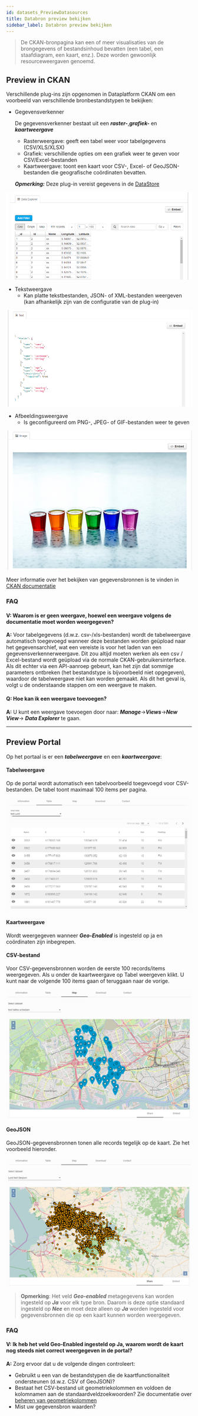 ```yaml
---
id: datasets_PreviewDatasources
title: Databron preview bekijken
sidebar_label: Databron preview bekijken
---
```


> De CKAN-bronpagina kan een of meer visualisaties van de brongegevens of bestandsinhoud bevatten (een tabel, een staafdiagram, een kaart, enz.). Deze worden gewoonlijk resourceweergaven genoemd. 

## Preview in CKAN

Verschillende plug-ins zijn opgenomen in Dataplatform CKAN om een voorbeeld van verschillende bronbestandstypen te bekijken: 

* Gegevensverkenner 

    De gegevensverkenner bestaat uit een ***raster-***,***grafiek-*** en ***kaartweergave***
    
    * Rasterweergave: geeft een tabel weer voor tabelgegevens (CSV/XLS/XLSX)
    * Grafiek: verschillende opties om een grafiek weer te geven voor CSV/Excel-bestanden
    * Kaartweergave: toont een kaart voor CSV-, Excel- of GeoJSON-bestanden die geografische coördinaten bevatten. 

    ***Opmerking:*** Deze plug-in vereist gegevens in de [DataStore](datasets_AddingDatasources#datastore)

![Data Explorer example](assets/Dataplatform/PreviewDatasources/Data_explorer.PNG)


* Tekstweergave 
    * Kan platte tekstbestanden, JSON- of XML-bestanden weergeven (kan afhankelijk zijn van de configuratie van de plug-in)

![JSON example](assets/Dataplatform/PreviewDatasources/JSON_example.PNG)

* Afbeeldingsweergave
    * Is geconfigureerd om PNG-, JPEG- of GIF-bestanden weer te geven

![PNG example](assets/Dataplatform/PreviewDatasources/PNG_example.PNG)

Meer informatie over het bekijken van gegevensbronnen is te vinden in <a href="https://docs.ckan.org/en/2.8/maintaining/data-viewer.html" target="_blank">CKAN documentatie</a>

### FAQ

#### V: Waarom is er geen weergave, hoewel een weergave volgens de documentatie moet worden weergegeven?

**A:** Voor tabelgegevens (d.w.z. csv-/xls-bestanden) wordt de tabelweergave automatisch toegevoegd wanneer deze bestanden worden geüpload naar het gegevensarchief, wat een vereiste is voor het laden van een gegevensverkennerweergave. Dit zou altijd moeten werken als een csv / Excel-bestand wordt geüpload via de normale CKAN-gebruikersinterface. Als dit echter via een API-aanroep gebeurt, kan het zijn dat sommige parameters ontbreken (het bestandstype is bijvoorbeeld niet opgegeven), waardoor de tabelweergave niet kan worden gemaakt. Als dit het geval is, volgt u de onderstaande stappen om een weergave te maken.

#### Q: Hoe kan ik een weergave toevoegen?
**A:** U kunt een weergave toevoegen door naar: ***Manage***->***Views***->***New View***-> ***Data Explorer*** te gaan.

---

## Preview Portal

Op het portaal is er een ***tabelweergave*** en een ***kaartweergave***: 

#### Tabelweergave

Op de portal wordt automatisch een tabelvoorbeeld toegevoegd voor CSV-bestanden. De tabel toont maximaal 100 items per pagina.

![Table example](assets/Dataplatform/PreviewDatasources/Table_portal.PNG)

#### Kaartweergave

Wordt weergegeven wanneer ***Geo-Enabled*** is ingesteld op ja en coördinaten zijn inbegrepen. 

#### CSV-bestand

Voor CSV-gegevensbronnen worden de eerste 100 records/items weergegeven. Als u  onder de kaartweergave op Tabel weergeven klikt. U kunt naar de volgende 100 items gaan of teruggaan naar de vorige. 

![Map example](assets/Dataplatform/PreviewDatasources/Map_portal.PNG)

#### GeoJSON

GeoJSON-gegevensbronnen tonen alle records tegelijk op de kaart. Zie het voorbeeld hieronder. 

![Map example](assets/Dataplatform/PreviewDatasources/GeoJSON.PNG)



> **Opmerking**: Het  veld ***Geo-enabled*** metagegevens kan worden ingesteld op ***Ja*** voor elk type bron. Daarom is deze optie standaard ingesteld op ***Nee*** en moet deze alleen op ***Ja*** worden ingesteld  voor gegevensbronnen die op een kaart kunnen worden weergegeven.

### FAQ

#### V: Ik heb het veld Geo-Enabled ingesteld op Ja, waarom wordt de kaart nog steeds niet correct weergegeven in de portal?

**A:** Zorg ervoor dat u de volgende dingen controleert: 
*   Gebruikt u een van de bestandstypen die de kaartfunctionaliteit ondersteunen (d.w.z. CSV of GeoJSON)?
*   Bestaat het CSV-bestand uit geometriekolommen en voldoen de kolomnamen aan de standaardveldzoekwoorden? Zie documentatie over [beheren van geometriekolommen](datasets_ManageGeometryColumns)
*   Mist uw gegevensbron waarden?


